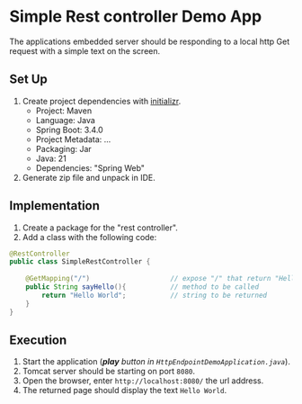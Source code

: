 # Simple Rest controller Demo App
The applications embedded server should be responding to a local http Get request with a simple text on the screen. 

## Set Up
1. Create project dependencies with [initializr](https://start.spring.io/).
   - Project: Maven
   - Language: Java
   - Spring Boot: 3.4.0 
   - Project Metadata: ...
   - Packaging: Jar
   - Java: 21
   - Dependencies: "Spring Web"
2. Generate zip file and unpack in IDE.
   
## Implementation
1. Create a package for the "rest controller".
2. Add a class with the following code:  
```java
@RestController
public class SimpleRestController {
    
    @GetMapping("/")                    // expose "/" that return "Hello World"
    public String sayHello(){           // method to be called
        return "Hello World";           // string to be returned
    }
}
```

## Execution
1. Start the application (*__play__ button in `HttpEndpointDemoApplication.java`*).
2. Tomcat server should be starting on port `8080`.
3. Open the browser, enter `http://localhost:8080/` the url address.
4. The returned page should display the text `Hello World`.